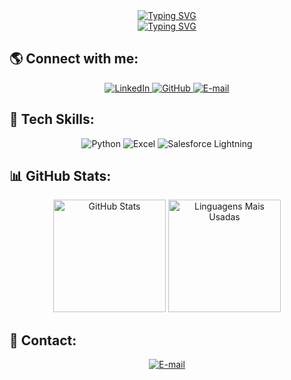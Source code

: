 <!-- README by NicoliBasilio - https://github.com/nicolibasilio -->


<div align="center">
    <a href="https://git.io/typing-svg">
        <img src="https://readme-typing-svg.demolab.com?font=hatton&pause=1000&color=1E6B52&background=8BFFE300&repeat=false&width=435&lines=Hey%2C+you!+I'm+Nicoli+%F0%9F%8D%80+" alt="Typing SVG" />
    </a>
</div>

<div align="center">
    <a href="https://git.io/typing-svg">
        <img src="https://readme-typing-svg.demolab.com?font=hatton&pause=1000&color=1E6B52&background=8BFFE300&repeat=false&width=435&lines=On+the+path+to+become+a+Data+Scientist;%E2%9C%A8%E2%9C%A8%E2%9C%A8+lifelong+learning++%E2%9C%A8%E2%9C%A8%E2%9C%A8" alt="Typing SVG" />
    </a>
</div>

<!-- Social media profile - https://github.com/nicolibasilio -->

## 🌎 Connect with me:

<div align="center">
    <a href="https://www.linkedin.com/in/nicolibasilio/" target="_blank">
        <img src="https://img.shields.io/badge/LinkedIn-1E6B52?style=for-the-badge&logo=linkedin&logoColor=white" alt="LinkedIn">
    </a>
    <a href="https://github.com/nicolibasilio" target="_blank">
        <img src="https://img.shields.io/badge/GitHub-1E6B52?style=for-the-badge&logo=github&logoColor=white" alt="GitHub">
    </a>
    <a href="mailto:basilio_n@outlook.com">
        <img src="https://img.shields.io/badge/Email-1E6B52?style=for-the-badge&logo=gmail&logoColor=white" alt="E-mail">
    </a>
</div>

<!-- Skills - https://github.com/nicolibasilio -->

## 🚀 Tech Skills:

<div align="center">
    <img src="https://img.shields.io/badge/Python-1E6B52?style=for-the-badge&logo=python&logoColor=white" alt="Python">
    <img src="https://img.shields.io/badge/Excel-1E6B52?style=for-the-badge&logo=microsoft-excel&logoColor=white" alt="Excel">
    <img src="https://img.shields.io/badge/Salesforce_Lightning-1E6B52?style=for-the-badge&logo=salesforce&logoColor=white" alt="Salesforce Lightning">
</div>

<!-- GitHub stats - https://github.com/nicolibasilio -->

## 📊 GitHub Stats:

<div align="center">
    <img height="180em" src="https://github-readme-stats.vercel.app/api?username=nicolibasilio&show_icons=true&theme=dark&bg_color=8BFFE300&title_color=1E6B52&text_color=1E6B52&icon_color=1E6B52" alt="GitHub Stats" />
    <img height="180em" src="https://github-readme-stats.vercel.app/api/top-langs/?username=nicolibasilio&layout=compact&langs_count=6&theme=dark&bg_color=8BFFE300&title_color=1E6B52&text_color=1E6B52" alt="Linguagens Mais Usadas" />
</div>

<!-- Featured Projects - https://github.com/nicolibasilio -->


<!-- ## 💻 Featured Projects:

<div align="center">
    🚧 Em breve... (Adicione aqui seus projetos principais!)
</div> -->

<!-- Contact - https://github.com/nicolibasilio -->

## 📩 Contact:

<div align="center">
    <a href="mailto:basilio_n@outlook.com">
        <img src="https://img.shields.io/badge/Email-1E6B52?style=for-the-badge&logo=gmail&logoColor=white" alt="E-mail">
    </a>
</div>

